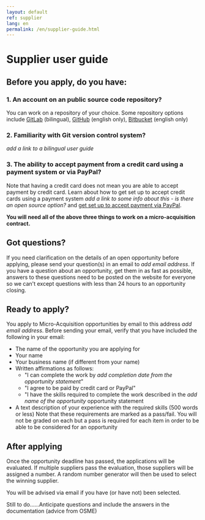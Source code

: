 ```yaml
---
layout: default
ref: supplier
lang: en
permalink: /en/supplier-guide.html
---
```


# Supplier user guide

## Before you apply, do you have:

### 1. An account on an public source code repository?

You can work on a repository of your choice.
Some repository options include [GitLab](https://gitlab.com/) (bilingual), [GitHub](https://github.com.com/) (english only), [Bitbucket](https://bitbucket.org/) (english only)

### 2. Familiarity with Git version control system?

*add a link to a bilingual user guide*

### 3. The ability to accept payment from a credit card using a payment system or via PayPal?

Note that having a credit card does not mean you are able to accept payment by credit card. Learn about how to get set up to accept credit cards using a payment system *add a link to some info about this - is there an open source option?* and [get set up to accept payment via PayPal](https://www.paypal.com/ca/business/get-paid?kid=p42863580764&gclid=Cj0KCQiAyoeCBhCTARIsAOfpKxhGE1kaeCjl6C4w_xMLIHHGw-EWc9FgPpFUvZXgjFzH81ptH4MTBEgaAoYHEALw_wcB&gclsrc=aw.ds).

**You will need all of the above three things to work on a micro-acquisition contract.**

## Got questions?

If you need clarification on the details of an open opportunity before applying, please send your question(s) in an email to *add email address*.
If you have a question about an opportunity, get them in as fast as possible, answers to these questions need to be posted on the website for everyone so we can't except questions with less than 24 hours to an opportunity closing.

## Ready to apply?

You apply to Micro-Acquisition opportunities by email to this address *add email address*.
Before sending your email, verify that you have included the following in your email:

- The name of the opportunity you are applying for
- Your name
- Your business name (if different from your name)
- Written affirmations as follows:
  - "I can complete the work by *add completion date from the opportunity statement*"
  - "I agree to be paid by credit card or PayPal"
  - "I have the skills required to complete the work described in the *add name of the opportunity* opportunity statement
- A text description of your experience with the required skills (500 words or less)
Note that these requirements are marked as a pass/fail.
You will not be graded on each but a pass is required for each item in order to be able to be considered for an opportunity

## After applying

Once the opportunity deadline has passed, the applications will be evaluated.
If multiple suppliers pass the evaluation, those suppliers will be assigned a number.
A random number generator will then be used to select the winning supplier.

You will be advised via email if you have (or have not) been selected.

Still to do......Anticipate questions and include the answers in the documentation (advice from OSME)
